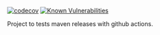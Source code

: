 [![codecov](https://codecov.io/gh/sitepark/github-maven-release-test/branch/main/graph/badge.svg?token=AILO6STIG2)](https://codecov.io/gh/sitepark/github-maven-release-test)
[![Known Vulnerabilities](https://snyk.io/test/github/sitepark/github-maven-release-test/badge.svg)](https://snyk.io/test/github/sitepark/github-maven-release-test)

Project to tests maven releases with github actions.
